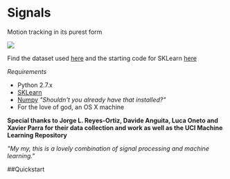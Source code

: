 # Signals
Motion tracking in its purest form

![](http://i.stack.imgur.com/Y5EAf.png)

Find the dataset used [here](http://archive.ics.uci.edu/ml/datasets/Smartphone-Based+Recognition+of+Human+Activities+and+Postural+Transitions) and the starting code for SKLearn [here](http://scikit-learn.org/stable/modules/generated/sklearn.svm.SVR.html)


_Requirements_ 

* Python 2.7.x
* [SKLearn](http://scikit-learn.org/stable/install.html)
* [Numpy](http://www.scipy.org/Installing_SciPy) _"Shouldn't you already have that installed?"_
* For the love of god, an OS X machine

**Special thanks to Jorge L. Reyes-Ortiz, Davide Anguita, Luca Oneto and Xavier Parra for their data collection and work as well as the UCI Machine Learning Repository**

_"My my, this is a lovely combination of signal processing and machine learning."_

##Quickstart

